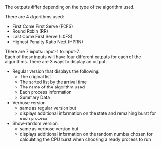 The outputs differ depending on the type of the algorithm used.

There are 4 algorithms used:
* First Come First Serve (FCFS)
* Round Robin (RR)
* Last Come First Serve (LCFS)
* Highest Penalty Ratio Next (HPRN)

There are 7 inputs: input-1 to input-7.\
Each of these inputs will have four different outputs for each of the algorithms.
There are 3 ways to display an output:
* Regular version that displays the following:
  * The original list
  * The sorted list by the arrival time
  * The name of the algorithm used
  * Each process information
  * Summary Data
* Verbose version
  * same as regular version but
  * displays additional information on the state and remaining burst for each process
* Show-random version
  * same as verbose version but
  * displays additional information on the random number chosen for calculating the CPU burst when choosing a ready process to run
  

